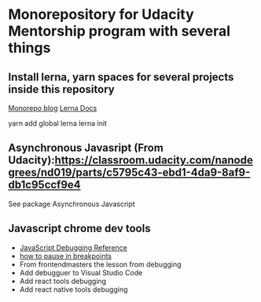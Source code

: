 # Monorepository for Udacity Mentorship program with several things

## Install lerna, yarn spaces for several projects inside this repository

[Monorepo blog](https://blog.kaleidos.net/2018/11/20/Monorepos-con-Lerna/)
[Lerna Docs](https://lernajs.io)

yarn add global lerna
lerna init

## Asynchronous Javasript (From Udacity):https://classroom.udacity.com/nanodegrees/nd019/parts/c5795c43-ebd1-4da9-8af9-db1c95ccf9e4

See package Asynchronous Javascript

## Javascript chrome dev tools

<!-- TODO: -->

- [JavaScript Debugging Reference](https://developers.google.com/web/tools/chrome-devtools/javascript/reference)
- [how to pause in breakpoints](https://developers.google.com/web/tools/chrome-devtools/javascript/breakpoints)
- From frontendmasters the lesson from debugging
- Add debugguer to Visual Studio Code
- Add react tools debugging
- Add react native tools debugging
